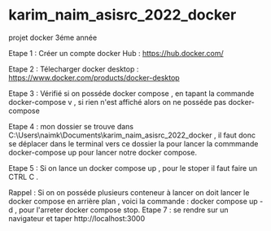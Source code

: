# karim_naim_asisrc_2022_docker
projet docker 3éme année

Etape 1 : Créer un compte docker Hub : https://hub.docker.com/

Etape 2 : Télecharger docker desktop : https://www.docker.com/products/docker-desktop

Etape 3 : Vérifié si on posséde docker compose , en tapant la commande docker-compose v , si rien n'est affiché alors on ne posséde pas docker-compose

Etape 4 : mon dossier se trouve dans C:\Users\naimk\Documents\karim_naim_asisrc_2022_docker , il faut donc se déplacer dans le terminal vers ce dossier la pour lancer la commmande docker-compose up pour lancer notre docker compose.

Etape 5 : Si on lance un docker compose up , pour le stoper il faut faire un CTRL C . 

Rappel : Si on on posséde plusieurs conteneur à lancer on doit lancer le docker compose en arrière plan , voici la commande :  docker compose up -d , pour l'arreter docker compose stop.
Etape 7 : se rendre sur un navigateur et taper http://localhost:3000
